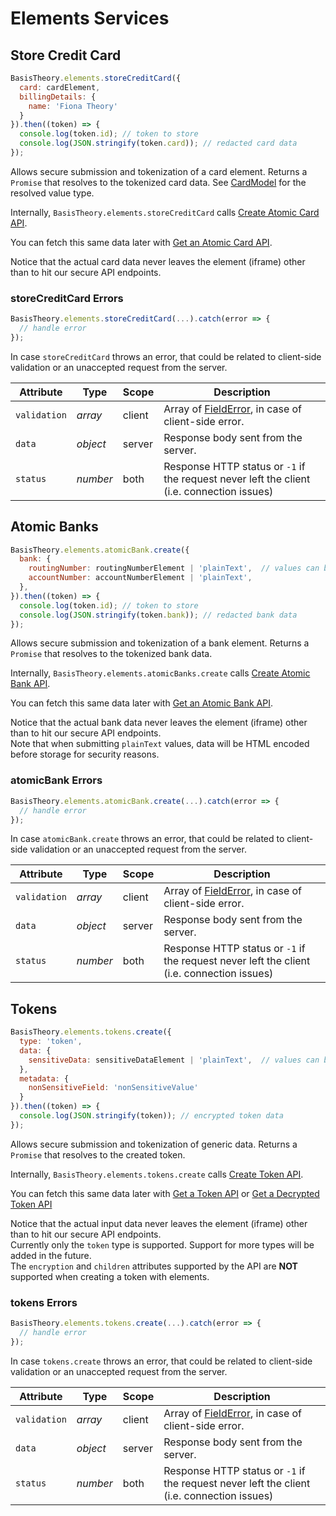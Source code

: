 # Elements Services

## Store Credit Card

```javascript
BasisTheory.elements.storeCreditCard({
  card: cardElement,
  billingDetails: {
    name: 'Fiona Theory'  
  }
}).then((token) => {
  console.log(token.id); // token to store
  console.log(JSON.stringify(token.card)); // redacted card data
});
```

Allows secure submission and tokenization of a card element. Returns a `Promise` that resolves to the tokenized card data. See [CardModel](#element-types-card-element) for the resolved value type.

Internally, `BasisTheory.elements.storeCreditCard` calls [Create Atomic Card API](/api-reference/#atomic-cards-create-atomic-card).

You can fetch this same data later with [Get an Atomic Card API](/api-reference/#atomic-cards-get-an-atomic-card).

<aside class="notice">
  <span>Notice that the actual card data never leaves the element (iframe) other than to hit our secure API endpoints.</span>
</aside>

### storeCreditCard Errors

```javascript
BasisTheory.elements.storeCreditCard(...).catch(error => {
  // handle error
});
```

In case `storeCreditCard` throws an error, that could be related to client-side validation or an unaccepted request from the server.

Attribute    | Type       | Scope  | Description
------------ | ---------- | ------ | -----------
`validation` | *array*    | client | Array of [FieldError](#element-events-on-change-fielderror), in case of client-side error.
`data`       | *object*   | server | Response body sent from the server.
`status`     | *number*   | both   | Response HTTP status or `-1` if the request never left the client (i.e. connection issues)

## Atomic Banks

```javascript
BasisTheory.elements.atomicBank.create({
  bank: {
    routingNumber: routingNumberElement | 'plainText',  // values can be either a TextElement or plain text (see warning).
    accountNumber: accountNumberElement | 'plainText',
  },
}).then((token) => {
  console.log(token.id); // token to store
  console.log(JSON.stringify(token.bank)); // redacted bank data
});
```

Allows secure submission and tokenization of a bank element. Returns a `Promise` that resolves to the tokenized bank data.

Internally, `BasisTheory.elements.atomicBanks.create` calls [Create Atomic Bank API](/api-reference#atomic-banks-create-atomic-bank).

You can fetch this same data later with [Get an Atomic Bank API](/api-reference#atomic-banks-get-an-atomic-bank).

<aside class="notice">
  <span>Notice that the actual bank data never leaves the element (iframe) other than to hit our secure API endpoints.</span>
</aside>

<aside class="warning">
  <span>Note that when submitting <code>plainText</code> values, data will be HTML encoded before storage for security reasons.
</aside>

### atomicBank Errors

```javascript
BasisTheory.elements.atomicBank.create(...).catch(error => {
  // handle error
});
```

In case `atomicBank.create` throws an error, that could be related to client-side validation or an unaccepted request from the server.

Attribute    | Type       | Scope  | Description
------------ | ---------- | ------ | -----------
`validation` | *array*    | client | Array of [FieldError](#element-events-on-change-fielderror), in case of client-side error.
`data`       | *object*   | server | Response body sent from the server.
`status`     | *number*   | both   | Response HTTP status or `-1` if the request never left the client (i.e. connection issues)

## Tokens

```javascript
BasisTheory.elements.tokens.create({
  type: 'token',
  data: {
    sensitiveData: sensitiveDataElement | 'plainText',  // values can be either a TextElement or plain text (see warning).
  },
  metadata: {
    nonSensitiveField: 'nonSensitiveValue'
  }
}).then((token) => {
  console.log(JSON.stringify(token)); // encrypted token data
});
```

Allows secure submission and tokenization of generic data. Returns a `Promise` that resolves to the created token.

Internally, `BasisTheory.elements.tokens.create` calls [Create Token API](/api-reference#tokens-create-token).

You can fetch this same data later with [Get a Token API](/api-reference#tokens-get-a-token) or [Get a Decrypted Token API](/api-reference#tokens-get-a-decrypted-token)

<aside class="notice">
  <span>Notice that the actual input data never leaves the element (iframe) other than to hit our secure API endpoints.</span>
</aside>

<aside class="warning">
  <span>Currently only the <code>token</code> type is supported. Support for more types will be added in the future.</span>
</aside>

<aside class="warning">
  <span>The <code>encryption</code> and <code>children</code> attributes supported by the API are <strong>NOT</strong> supported when creating a token with elements.</span>
</aside>

### tokens Errors

```javascript
BasisTheory.elements.tokens.create(...).catch(error => {
  // handle error
});
```

In case `tokens.create` throws an error, that could be related to client-side validation or an unaccepted request from the server.

Attribute    | Type       | Scope  | Description
------------ | ---------- | ------ | -----------
`validation` | *array*    | client | Array of [FieldError](#element-events-on-change-fielderror), in case of client-side error.
`data`       | *object*   | server | Response body sent from the server.
`status`     | *number*   | both   | Response HTTP status or `-1` if the request never left the client (i.e. connection issues)

